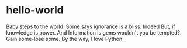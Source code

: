 # hello-world
Baby steps to the world.
Some says ignorance is a bliss.
Indeed
But, if knowledge is power.
And Information is gems
wouldn't you be tempted?.
Gain some-lose some.
By the way, I love Python.
